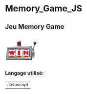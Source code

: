 # Memory_Game_JS

## Jeu Memory Game

![](./assets/img/readme.gif)

### Langage utilisé:
<table>
<tr>
<td>Javascript</td>
</tr>
</table>
